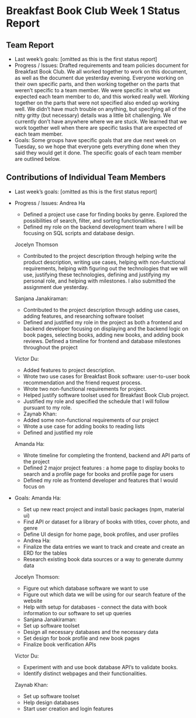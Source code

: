 # Breakfast Book Club Week 1 Status Report
## Team Report
- Last week’s goals: [omitted as this is the first status report]
- Progress / Issues: Drafted requirements and team policies document for Breakfast Book Club. We all worked together to work on this document, as well as the document due yesterday evening. Everyone working on their own specific parts, and then working together on the parts that weren’t specific to a team member. We were specific in what we expected each team member to do, and this worked really well. Working together on the parts that were not specified also ended up working well. We didn’t have much trouble on anything, but specifying all of the nitty gritty (but necessary) details was a little bit challenging. We currently don’t have anywhere where we are stuck. We learned that we work together well when there are specific tasks that are expected of each team member. 
- Goals: Some groups have specific goals that are due next week on Tuesday, so we hope that everyone gets everything done when they said they would get it done. The specific goals of each team member are outlined below. 

## Contributions of Individual Team Members
- Last week’s goals: [omitted as this is the first status report]

- Progress / Issues: 
    Andrea Ha
    - Defined a project use case for finding books by genre. Explored the possibilities of search, filter, and sorting functionalities. 
    - Defined my role on the backend development team where I will be focusing on SQL scripts and database design. 
    
    Jocelyn Thomson
    - Contributed to the project description through helping write the product description, writing use cases, helping with non-functional requirements, helping with figuring out the technologies that we will use, justifying these technologies, defining and justifying my personal role, and helping with milestones. I also submitted the assignment due yesterday. 
    
    Sanjana Janakiraman:
    - Contributed to the project description through adding use cases, adding features, and researching software toolset
    - Defined and justified my role in the project as both a frontend and backend developer focusing on displaying and the backend logic on book pages, selecting books, adding new books, and adding book reviews.
    Defined a timeline for frontend and database milestones throughout the project
    
    Victor Du:
    - Added features to project description.
    - Wrote two use cases for Breakfast Book software: user-to-user book recommendation and the friend request process.
    - Wrote two non-functional requirements for project.
    - Helped justify software toolset used for Breakfast Book Club project.
    - Justified my role and specified the schedule that I will follow pursuant to my role.
    - Zaynab Khan:
    - Added some non-functional requirements of our project
    - Wrote a use case for adding books to reading lists
    - Defined and justified my role 
    
    Amanda Ha: 
    - Wrote timeline for completing the frontend, backend and API parts of the project
    - Defined 2 major project features : a home page to display books to search and a profile page for books and profile page for users
    - Defined my role as frontend developer and features that I would focus on

- Goals: 
    Amanda Ha:
    - Set up new react project and install basic packages (npm, material ui)
    - Find API or dataset for a library of books with titles, cover photo, and genre
    - Define UI design for home page, book profiles, and user profiles
    - Andrea Ha:
    - Finalize the data entries we want to track and create and create an ERD for the tables
    - Research existing book data sources or a way to generate dummy data
    
    Jocelyn Thomson:
    - Figure out which database software we want to use
    - Figure out which data we will be using for our search feature of the website
    - Help with setup for databases - connect the data with book information to our software to set up queries
    - Sanjana Janakiraman:
    - Set up software toolset
    - Design all necessary databases and the necessary data
    - Set design for book profile and new book pages
    - Finalize book verification APIs
    
    Victor Du:
    - Experiment with and use book database API’s to validate books.
    - Identify distinct webpages and their functionalities.
    
    Zaynab Khan:
    - Set up software toolset
    - Help design databases
    - Start user creation and login features

